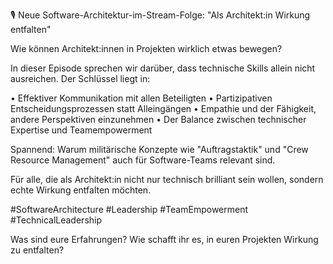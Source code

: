 🎙️ Neue Software-Architektur-im-Stream-Folge: "Als Architekt:in Wirkung entfalten"

Wie können Architekt:innen in Projekten wirklich etwas bewegen? 

In dieser Episode sprechen wir darüber, dass technische Skills allein nicht ausreichen. Der Schlüssel liegt in:

• Effektiver Kommunikation mit allen Beteiligten
• Partizipativen Entscheidungsprozessen statt Alleingängen 
• Empathie und der Fähigkeit, andere Perspektiven einzunehmen
• Der Balance zwischen technischer Expertise und Teamempowerment

Spannend: Warum militärische Konzepte wie "Auftragstaktik" und "Crew Resource Management" auch für Software-Teams relevant sind.

Für alle, die als Architekt:in nicht nur technisch brilliant sein wollen, sondern echte Wirkung entfalten möchten.

#SoftwareArchitecture #Leadership #TeamEmpowerment #TechnicalLeadership

Was sind eure Erfahrungen? Wie schafft ihr es, in euren Projekten Wirkung zu entfalten?
